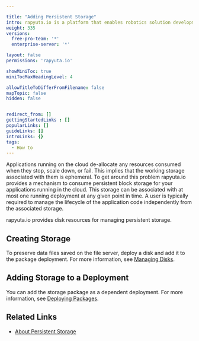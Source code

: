 ```yaml
---

title: "Adding Persistent Storage"
intro: rapyuta.io is a platform that enables robotics solution development by providing the necessary software infrastructure and facilitating the interaction between multiple stakeholders who contribute to the solution development.
weight: 335
versions:
  free-pro-team: '*'
  enterprise-server: '*'

layout: false
permissions: 'rapyuta.io'

showMiniToc: true
miniTocMaxHeadingLevel: 4

allowTitleToDifferFromFilename: false
mapTopic: false
hidden: false


redirect_from: []
gettingStartedLinks : []
popularLinks: []
guideLinks: []
introLinks: {}
tags:
  - How to
---
```


Applications running on the cloud de-allocate any resources consumed when they stop, scale down, or fail. This implies that the working storage associated with them is ephemeral. To get around this problem rapyuta.io provides a mechanism to consume persistent block storage for your applications running in the cloud. This storage can be associated with at most one running deployment at any given point in time. A user is typically required to manage the lifecycle of the application code independently from the associated storage.

rapyuta.io provides disk resources for managing persistent storage.

## Creating Storage
To preserve data files saved on the file server, deploy a disk and add it to the package deployment. For more information, see [Managing Disks](/3_how-tos/33_software-development/336_creating-cloud-volume).
<!--2. Click **Deploy package**.
3. In the **Name of deployment** field, type a name for the volume storage package.
4. By default, the **diskType** is SSD. It provisions an SSD for block storage.
5. Click **CREATE DEPLOYMENT > Confirm**. The storage package is deployed.-->

## Adding Storage to a Deployment
You can add the storage package as a dependent deployment. For more information, see [Deploying Packages](/3_how-tos/33_software-development/334_deploy-packages).

<!--
![add-volume](/images/core-concepts/deployments/adding-volume.png?classes=border,shadow&width=40pc)

3. Select the package deployment from the **Deployment** drop-down menu.
4. Select the package component where you want to attach the volume package from the **Applicable Component** drop-down menu.
5. Add the path where you want to add the volume package in the **Mount Path** field.
6. To create a deployment, click **Create Deployment>Confirm**. The storage deployment is added to the deployment.

-->
## Related Links
* [About Persistent Storage](/1_understanding-rio/12_core-concepts/#storage)
